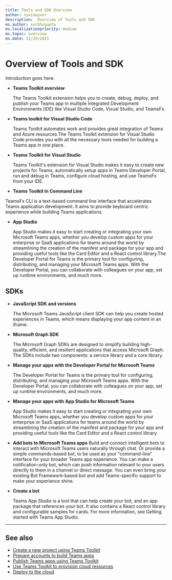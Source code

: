 ```yaml
---
title: Tools and SDK Overview
author: zyxiaoyuer
description:  Overview of Tools and SDK
ms.author: surbhigupta
ms.localizationpriority: medium
ms.topic: overview
ms.date: 11/29/2021
---
```


# Overview of Tools and SDK

Introduction goes here.

<!-- > [!NOTE]
> Currently, this feature is available in **public developer preview** only. -->


* **Teams Toolkit overview**

     The Teams Toolkit extension helps you to create, debug, deploy, and publish your Teams app in multiple Integrated Development Environments (IDE) like Visual Studio Code, Visual Studio, and TeamsFx.

* **Teams toolkit for Visual Studio Code**

    Teams Toolkit automates work and provides great integration of Teams and Azure resources.The Teams Toolkit extension for Visual Studio Code provides you with all the necessary tools needed for building a Teams app in one place.

* **Teams Toolkit for Visual Studio**

    Teams Toolkit's extension for Visual Studio makes it easy to create new projects for Teams, automatically setup apps in Teams Developer Portal, run and debug in Teams, configure cloud hosting, and use TeamsFx from your IDE.
* **Teams Toolkit in Command Line**

TeamsFx CLI is a text-based command line interface that accelerates Teams application development. It aims to provide keyboard centric experience while building Teams applications.

* **App Studio**

    App Studio makes it easy to start creating or integrating your own Microsoft Teams apps, whether you develop custom apps for your enterprise or SaaS applications for teams around the world by streamlining the creation of the manifest and package for your app and providing useful tools like the Card Editor and a React control library.The Developer Portal for Teams is the primary tool for configuring, distributing, and managing your Microsoft Teams apps. With the Developer Portal, you can collaborate with colleagues on your app, set up runtime environments, and much more.

## SDKs

* **JavaScript SDK and versions**

    The Microsoft Teams JavaScript client SDK can help you create hosted experiences in Teams, which means displaying your app content in an iframe.
* **Microsoft Graph SDK**

    The Microsoft Graph SDKs are designed to simplify building high-quality, efficient, and resilient applications that access Microsoft Graph. The SDKs include two components: a service library and a core library.
    
* **Manage your apps with the Developer Portal for Microsoft Teams**

    The Developer Portal for Teams is the primary tool for configuring, distributing, and managing your Microsoft Teams apps. With the Developer Portal, you can collaborate with colleagues on your app, set up runtime environments, and much more.

* **Manage your apps with App Studio for Microsoft Teams**

    App Studio makes it easy to start creating or integrating your own Microsoft Teams apps, whether you develop custom apps for your enterprise or SaaS applications for teams around the world by streamlining the creation of the manifest and package for your app and providing useful tools like the Card Editor and a React control library.

* **Add bots to Microsoft Teams apps**
    Build and connect intelligent bots to interact with Microsoft Teams users naturally through chat. Or provide a simple commands-based bot, to be used as your "command-line" interface for your broader Teams app experience. You can make a notification-only bot, which can push information relevant to your users directly to them in a channel or direct message. You can even bring your existing Bot Framework-based bot and add Teams-specific support to make your experience shine.

* **Create a bot**

    Teams App Studio is a tool that can help create your bot, and an app package that references your bot. It also contains a React control library and configurable samples for cards. For more information, see Getting started with Teams App Studio.

* ** **




## See also

* [Create a new project using Teams Toolkit](create-new-project.md)
* [Prepare accounts to build Teams apps](accounts.md)
* [Publish Teams apps using Teams Toolkit](publish.md)
* [Use Teams Toolkit to provision cloud resources](provision.md)
* [Deploy to the cloud](deploy.md)

